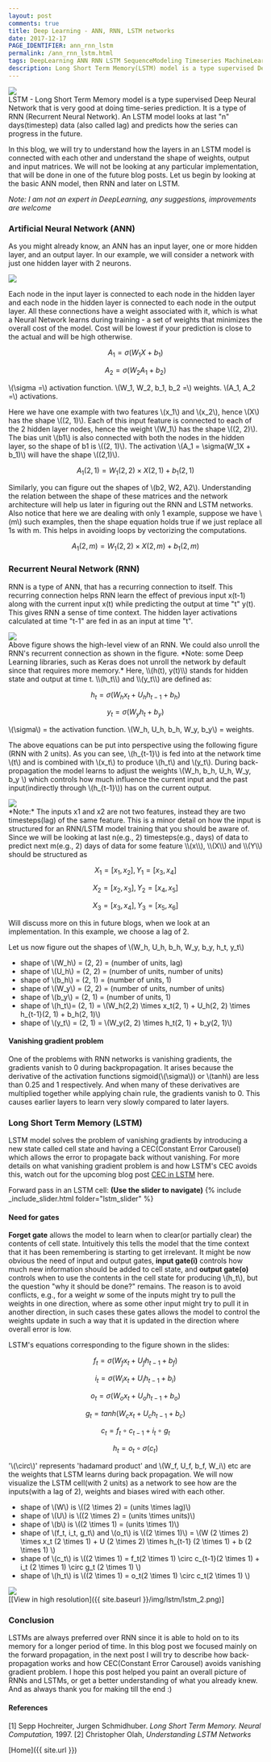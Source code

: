 ```yaml
---
layout: post
comments: true
title: Deep Learning - ANN, RNN, LSTM networks
date: 2017-12-17
PAGE_IDENTIFIER: ann_rnn_lstm
permalink: /ann_rnn_lstm.html
tags: DeepLearning ANN RNN LSTM SequenceModeling Timeseries MachineLearning
description: Long Short Term Memory(LSTM) model is a type supervised Deep Neural Network that is very good at doing time-series prediction. In this blog, we do a step by step exploration of it's architecture starting from  the basic NN, then RNN leading to LSTM.
---
```

<div class="col three">
    <img class="col three" src="/img/lstm/header.png">
</div>
LSTM - Long Short Term Memory model is a type supervised Deep Neural Network that is very good at doing time-series prediction. It is a type of RNN (Recurrent Neural Network). An LSTM model looks at last "n" days(timestep) data (also called lag) and predicts how the series can progress in the future.

In this blog, we will try to understand how the layers in an LSTM model is connected with each other and understand the shape of weights, output and input matrices. We will not be looking at any particular implementation, that will be done in one of the future blog posts.  Let us begin by looking at the basic ANN model, then RNN and later on LSTM.

*Note: I am not an expert in DeepLearning, any suggestions, improvements are welcome*
### **Artificial Neural Network (ANN)**
As you might already know, an ANN has an input layer, one or more hidden layer, and an output layer. In our example, we will consider a network with just one hidden layer with 2 neurons.

<div class="col three">
    <img class="col three expandable" src="/img/lstm/ann.png">
</div>

Each node in the input layer is connected to each node in the hidden layer and each node in the hidden layer is connected to each node in the output layer. All these connections have a weight associated with it, which is what a Neural Network learns during training - a set of weights that minimizes the overall cost of the model. Cost will be lowest if your prediction is close to the actual and will be high otherwise.

$$A_1 = \sigma(W_1X + b_1)$$

$$A_2 = \sigma(W_2A_1 + b_2)$$

\\(\sigma =\\) activation function.
\\(W_1, W_2, b_1, b_2 =\\) weights.
\\(A_1, A_2 =\\) activations.


Here we have one example with two features \\(x_1\\) and \\(x_2\\), hence \\(X\\) has the shape \\((2, 1)\\). Each of this input feature is connected to each of the 2 hidden layer nodes, hence the weight \\(W_1\\) has the shape \\((2, 2)\\). The bias unit \\(b1\\) is also connected with both the nodes in the hidden layer, so the shape of b1 is \\((2, 1)\\). The activation \\(A_1 = \sigma(W_1X + b_1)\\) will have the shape \\((2,1)\\). 


$$A_1(2,1) = W_1(2,2) \times X(2,1) + b_1(2,1)$$

Similarly, you can figure out the shapes of \\(b2, W2, A2\\). Understanding the relation between the shape of these matrices and the network architecture will help us later in figuring out the RNN and LSTM networks. Also notice that here we are dealing with only 1 example, suppose we have \\(m\\) such examples, then the shape equation holds true if we just replace all 1s with m. This helps in avoiding loops by vectorizing the computations.

$$A_1(2,m) = W_1(2,2) \times X(2,m) + b_1(2,m)$$

### **Recurrent Neural Network (RNN)**
RNN is a type of ANN, that has a recurring connection to itself. This recurring connection helps RNN learn the effect of previous input x(t-1) along with the current input x(t) while predicting the output at time "t" y(t). This gives RNN a sense of time context. The hidden layer activations calculated at time "t-1" are fed in as an input at time "t". 
<div class="col three">
    <img class="col three expandable" src="/img/lstm/rnn_1.png">
</div>
Above figure shows the high-level view of an RNN. We could also unroll the RNN's recurrent connection as shown in the figure. *Note: some Deep Learning libraries, such as Keras does not unroll the network by default since that requires more memory.* 
Here, \\(h(t), y(t)\\) stands for hidden state and output at time t. \\(h_t\\) and \\(y_t\\) are defined as:

$$h_t = \sigma(W_h x_t + U_h h_{t-1} + b_h )$$

$$y_t = \sigma(W_y h_t + b_y )$$

\\(\sigma\\) = the activation function.
\\(W_h, U_h, b_h, W_y, b_y\\) = weights.

The above equations can be put into perspective using the following figure (RNN with 2 units). As you can see, \\(h_{t-1}\\) is fed into at the network time \\(t\\) and is combined with \\(x_t\\) to produce \\(h_t\\) and \\(y_t\\). During back-propagation the model learns to adjust the weights \\(W_h, b_h, U_h, W_y, b_y \\)  which controls how much influence the current input and the past input(indirectly through \\(h_{t-1}\\)) has on the current output.
<div class="col three">
    <img class="col three expandable" src="/img/lstm/rnn_2.png">
</div>
*Note:* The inputs x1 and x2 are not two features, instead they are two timesteps(lag) of the same feature. This is a minor detail on how the input is structured for an RNN/LSTM model training that you should be aware of. Since we will be looking at last n(e.g., 2) timesteps(e.g., days) of data  to predict next m(e.g., 2) days of data for some feature \\(x\\), \\(X\\) and \\(Y\\) should be structured as

$$ 	X_1 = [x_{1},x_{2}], Y_1 = [x_{3}, x_{4}] $$

$$ 	X_2 = [x_{2},x_{3}], Y_2 = [x_{4}, x_{5}] $$

$$ 	X_3 = [x_{3},x_{4}], Y_3 = [x_{5}, x_{6}] $$

Will discuss more on this in future blogs, when we look at an implementation. In this example, we choose a lag of 2.

Let us now figure out the shapes of \\(W_h, U_h, b_h, W_y, b_y, h_t, y_t\\)

- shape of \\(W_h\\) = (2, 2) = (number of units, lag)
- shape of \\(U_h\\) = (2, 2) = (number of units, number of units)
- shape of \\(b_h\\) = (2, 1) = (number of units, 1)
- shape of \\(W_y\\) = (2, 2) = (number of units, number of units) 
- shape of \\(b_y\\) = (2, 1) = (number of units, 1)
- shape of \\(h_t\\)= (2, 1) = \\(W_h(2,2) \times x_t(2, 1) + U_h(2, 2) \times h_{t-1}(2, 1) + b_h(2, 1)\\)
- shape of \\(y_t\\) = (2, 1) = \\(W_y(2, 2) \times h_t(2, 1) + b_y(2, 1)\\)

#### **Vanishing gradient problem**
One of the problems with RNN networks is vanishing gradients, the gradients vanish to 0 during backpropagation. It arises because the derivative of the activation functions sigmoid(\\(\sigma\\)) or \\(tanh\\) are less than 0.25 and 1 respectively. And when many of these derivatives are multiplied together while applying chain rule, the gradients vanish to 0. This causes earlier layers to learn very slowly compared to later layers.
### **Long Short Term Memory (LSTM)**
LSTM model solves the problem of vanishing gradients by introducing a new state called cell state and having a CEC(Constant Error Carousel) which allows the error to propagate back without vanishing. For more details on what vanishing gradient problem is and how LSTM's CEC avoids this, watch out for the upcoming blog post [CEC in LSTM](#) here.

Forward pass in an LSTM cell: **(Use the slider to navigate)**
{% include _include_slider.html folder="lstm_slider" %}

#### **Need for gates**
**Forget gate** allows the model to learn when to clear(or partially clear) the contents of cell state. Intuitively this tells the model that the time context that it has been remembering is starting to get irrelevant. It might be now obvious the need of input and output gates, **input gate(i)** controls how much new information should be added to cell state, and **output gate(o)** controls when to use the contents in the cell state for producing \\(h_t\\), but the question "why it should be done?" remains. The reason is to avoid conflicts, e.g., for a weight *w* some of the inputs might try to pull the weights in one direction, where as some other input might try to pull it in another direction, in such cases these gates allows the model to control the weights update in such a way that it is updated in the direction where overall error is low.


LSTM's equations corresponding to the figure shown in the slides:

$$ f_t = \sigma(W_f x_t + U_f h_{t-1} + b_f) $$ 

$$ i_t = \sigma(W_i x_t + U_i h_{t-1} + b_i) $$ 

$$ o_t = \sigma(W_o x_t + U_o h_{t-1} + b_o) $$ 

$$ g_t = tanh(W_c x_t + U_c h_{t-1} + b_c) $$ 

$$ c_t = f_t \circ c_{t-1} + i_t \circ g_t $$

$$ h_t = o_t \circ \sigma(c_t) $$

'\\(\circ\\)' represents 'hadamard product' and \\(W_f, U_f, b_f, W_i\\) etc are the weights that LSTM learns during back propagation. We will now visualize the LSTM cell(with 2 units) as a network to see how are the inputs(with a lag of 2), weights and biases  wired with each other. 

- shape of \\(W\\) is \\((2 \times 2) = (units \times lag)\\)  
- shape of \\(U\\) is \\((2 \times 2) = (units \times units)\\)  
- shape of \\(b\\) is \\((2 \times 1) = (units \times 1)\\)  
- shape of \\(f_t, i_t, g_t\\) and \\(o_t\\) is \\((2 \times 1)\\) = \\(W (2 \times 2) \times x_t (2 \times 1) + U (2 \times 2) \times h_{t-1} (2 \times 1) + b (2 \times 1) \\) 
- shape of \\(c_t\\) is \\((2 \times 1) = f_t(2 \times 1) \circ c_{t-1}(2 \times 1) + i_t (2 \times 1) \circ g_t (2 \times 1) \\)
- shape of \\(h_t\\) is \\((2 \times 1) = o_t(2 \times 1) \circ c_t(2 \times 1) \\)

<div class="col three">
    <img class="col three expandable" src="/img/lstm/lstm_2_small.png">
</div>
[[View in high resolution]({{ site.baseurl }}/img/lstm/lstm_2.png)]

### **Conclusion**
LSTMs are always preferred over RNN since it is able to hold on to its memory for a longer period of time. In this blog post we focused mainly on the forward propagation, in the next post I will try to describe how back-propagation works and how CEC(Constant Error Carousel) avoids vanishing gradient problem. I hope this post helped you paint an overall picture of RNNs and LSTMs, or get a better understanding of what you already knew. And as always thank you for making till the end :)

#### References
[1] Sepp Hochreiter, Jurgen Schmidhuber. *Long Short Term Memory. Neural Computation,* 1997.
[2] Christopher Olah, *Understanding LSTM Networks*

[Home]({{ site.url }})


